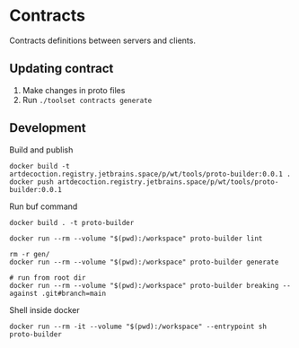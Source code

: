 # Contracts
Contracts definitions between servers and clients.

## Updating contract
1. Make changes in proto files
2. Run `./toolset contracts generate`


## Development
Build and publish
```shell
docker build -t artdecoction.registry.jetbrains.space/p/wt/tools/proto-builder:0.0.1 .
docker push artdecoction.registry.jetbrains.space/p/wt/tools/proto-builder:0.0.1
```

Run buf command
```shell
docker build . -t proto-builder

docker run --rm --volume "$(pwd):/workspace" proto-builder lint

rm -r gen/
docker run --rm --volume "$(pwd):/workspace" proto-builder generate

# run from root dir
docker run --rm --volume "$(pwd):/workspace" proto-builder breaking --against .git#branch=main
```

Shell inside docker
```shell
docker run --rm -it --volume "$(pwd):/workspace" --entrypoint sh proto-builder
```
